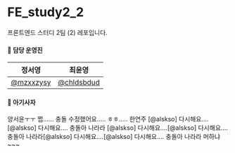 # FE_study2_2

프론트엔드 스터디 2팀 (2) 레포입니다.

#### 🦁 담당 운영진

| 정서영                                   | 최윤영                                     |
| ---------------------------------------- | ------------------------------------------ |
| [@mzxxzysy](https://github.com/mzxxzysy) | [@chldsbdud](https://github.com/chldsbdud) |

#### 🦁 아기사자

양서윤ㅜㅜ 쩝...... 충돌 수정했어요.....
ㅎㅎ.....
한연주
[@alskso]  다시해요....[@alskso]  다시해요....
충돌아 나라라
[@alskso]  다시해요....[@alskso]  다시해요....
충돌아 나라라[@alskso]  다시해요....[@alskso]  다시해요....
충돌아 나라라
머하냐~~~